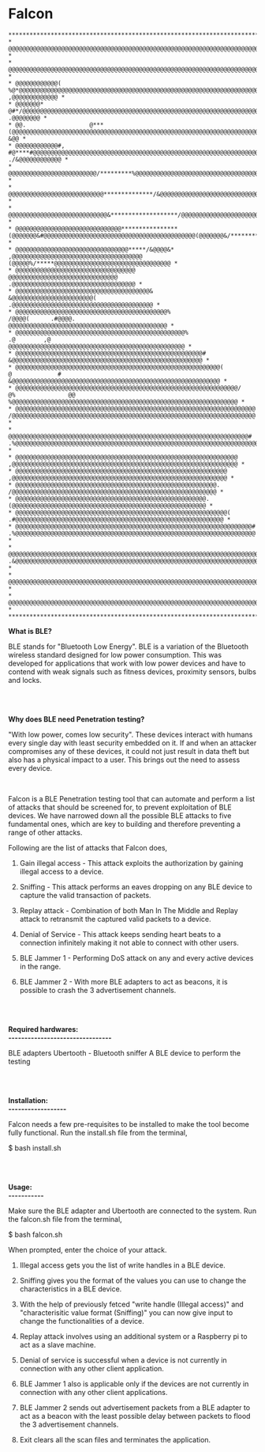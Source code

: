 # Falcon

	****************************************************************************************************************************************************************
	* @@@@@@@@@@@@@@@@@@@@@@@@@@@@@@@@@@@@@@@@@@@@@@@@@@@@@@@@@@@@@@@@@@@@@@@@@@@@@@@@@@@@@@@@@@@@@@@@@@@@@@@@@@@@@@@@@@@@@@@@@@@@@@@@@@@@@@@@@@@@@@@@@@@@@@@@@@@@ *
	* @@@@@@@@@@@@@@@@@@@@@@@@@@@@@@@@@@@@@@@@@@@@@@@@@@@@@@@@@@@@@@@@@@@@@@@@@@@@@@@@@@@@@@@@@@@@@@@@@@@@@@@@@@@@@@@@@@@@@@@@@@@@@@@@@@@@@@@@@@@@@@@@@@@@@@@@@@@@ *
	* @@@@@@@@@@@@(    %@*@@@@@@@@@@@@@@@@@@@@@@@@@@@@@@@@@@@@@@@@@@@@@@@@@@@@@@@@@@@@@@@@@@@@@@@@@@@@@@@@@@@@@@@@@@@@@@@@@@@@@@@@@@@@@@@@@@@*@@    ,@@@@@@@@@@@@@ *
	* @@@@@@@*           @#*/@@@@@@@@@@@@@@@@@@@@@@@@@@@@@@@@@@@@@@@@@@@@@@@@@@@@@@@@@@@@@@@@@@@@@@@@@@@@@@@@@@@@@@@@@@@@@@@@@@@@@@@@@@@@@**@@.          .@@@@@@@@ *
	* @@.                  @***(@@@@@@@@@@@@@@@@@@@@@@@@@@@@@@@@@@@@@@@@@@@@@@@@@@@@@@@@@@@@@@@@@@@@@@@@@@@@@@@@@@@@@@@@@@@@@@@@@@@@@@@/**/@&                  &@@ *
	* @@@@@@@@@@@@#,        #@****#@@@@@@@@@@@@@@@@@@@@@@@@@@@@@@@@@@@@@@@@@@@@@@@@@@@@@@@@@@@@@@@@@@@@@@@@@@@@@@@@@@@@@@@@@@@@@@@@@/****@@        ./&@@@@@@@@@@@@ *
	* @@@@@@@@@@@@@@@@@@@@@@@@@/*********%@@@@@@@@@@@@@@@@@@@@@@@@@@@@@@@@@@@@@@@@@@@@@@@@@@@@@@@@@@@@@@@@@@@@@@@@@@@@@@@@@@@#*********&@@@@@@@@@@@@@@@@@@@@@@@@@@ *
	* @@@@@@@@@@@@@@@@@@@@@@@@@@@**************/&@@@@@@@@@@@@@@@@@@@@@@@@@@@@@@@@@@@@@@@@@@@@@@@@@@@@@@@@@@@@@@@@@@@@@%***************@@@@@@@@@@@@@@@@@@@@@@@@@@@@ *
	* @@@@@@@@@@@@@@@@@@@@@@@@@@@@&*******************/@@@@@@@@@@@@@@@@@@@@@@@@@@@@@@@@@@@@@@@@@@@@@@@@@@@@@@@@&/*******************@@@@@@@@@@@@@@@@@@@@@@@@@@@@@@ *
	* @@@@@@@@@@@@@@@@@@@@@@@@@@@@@@****************(@@@@@@@&#@@@@@@@@@@@@@@@@@@@@@@@@@@@@@@@@@@@@@@@@@@@(@@@@@@@&/***************#@@@@@@@@@@@@@@@@@@@@@@@@@@@@@@@ *
	* @@@@@@@@@@@@@@@@@@@@@@@@@@@@@@@@*****/&@@@@&*             ,@@@@@@@@@@@@@@@@@@@@@@@@@@@@@@@@@@@@@              (@@@@@%/*****@@@@@@@@@@@@@@@@@@@@@@@@@@@@@@@@@ *
	* @@@@@@@@@@@@@@@@@@@@@@@@@@@@@@@@@@                            @@@@@@@@@@@@@@@@@@@@@@@@@@@@@@@                           .@@@@@@@@@@@@@@@@@@@@@@@@@@@@@@@@@@@ *
	* @@@@@@@@@@@@@@@@@@@@@@@@@@@@@@@@@@@@@@&                          &@@@@@@@@@@@@@@@@@@@@@@@(                         .@@@@@@@@@@@@@@@@@@@@@@@@@@@@@@@@@@@@@@@@ *
	* @@@@@@@@@@@@@@@@@@@@@@@@@@@@@@@@@@@@@@@@@@@%                        /@@@@(      .#@@@@.                        @@@@@@@@@@@@@@@@@@@@@@@@@@@@@@@@@@@@@@@@@@@@@ *
	* @@@@@@@@@@@@@@@@@@@@@@@@@@@@@@@@@@@@@@@@@@@@@@@@%                      .@        ,@                       @@@@@@@@@@@@@@@@@@@@@@@@@@@@@@@@@@@@@@@@@@@@@@@@@@ *
	* @@@@@@@@@@@@@@@@@@@@@@@@@@@@@@@@@@@@@@@@@@@@@@@@@@@@@#                                               &@@@@@@@@@@@@@@@@@@@@@@@@@@@@@@@@@@@@@@@@@@@@@@@@@@@@@@ *
	* @@@@@@@@@@@@@@@@@@@@@@@@@@@@@@@@@@@@@@@@@@@@@@@@@@@@@@@@@@(           @             #           &@@@@@@@@@@@@@@@@@@@@@@@@@@@@@@@@@@@@@@@@@@@@@@@@@@@@@@@@@@@ *
	* @@@@@@@@@@@@@@@@@@@@@@@@@@@@@@@@@@@@@@@@@@@@@@@@@@@@@@@@@@@@@@@/    @%               @@    %@@@@@@@@@@@@@@@@@@@@@@@@@@@@@@@@@@@@@@@@@@@@@@@@@@@@@@@@@@@@@@@@ *
	* @@@@@@@@@@@@@@@@@@@@@@@@@@@@@@@@@@@@@@@@@@@@@@@@@@@@@@@@@@@@@@@@@@@@                  /@@@@@@@@@@@@@@@@@@@@@@@@@@@@@@@@@@@@@@@@@@@@@@@@@@@@@@@@@@@@@@@@@@@@@ *
	* @@@@@@@@@@@@@@@@@@@@@@@@@@@@@@@@@@@@@@@@@@@@@@@@@@@@@@@@@@@@@@@@@@@@#                .%@@@@@@@@@@@@@@@@@@@@@@@@@@@@@@@@@@@@@@@@@@@@@@@@@@@@@@@@@@@@@@@@@@@@@ *
	* @@@@@@@@@@@@@@@@@@@@@@@@@@@@@@@@@@@@@@@@@@@@@@@@@@@@@@@@@@@@@@@                            ,@@@@@@@@@@@@@@@@@@@@@@@@@@@@@@@@@@@@@@@@@@@@@@@@@@@@@@@@@@@@@@@@ *
	* @@@@@@@@@@@@@@@@@@@@@@@@@@@@@@@@@@@@@@@@@@@@@@@@@@@@@@@@@@@@                                  ,@@@@@@@@@@@@@@@@@@@@@@@@@@@@@@@@@@@@@@@@@@@@@@@@@@@@@@@@@@@@@ *
	* @@@@@@@@@@@@@@@@@@@@@@@@@@@@@@@@@@@@@@@@@@@@@@@@@@@@@@@@@.                                       /@@@@@@@@@@@@@@@@@@@@@@@@@@@@@@@@@@@@@@@@@@@@@@@@@@@@@@@@@@ *
	* @@@@@@@@@@@@@@@@@@@@@@@@@@@@@@@@@@@@@@@@@@@@@@@@@@@@@@.                                             (@@@@@@@@@@@@@@@@@@@@@@@@@@@@@@@@@@@@@@@@@@@@@@@@@@@@@@@ *
	* @@@@@@@@@@@@@@@@@@@@@@@@@@@@@@@@@@@@@@@@@@@@@@@@@@@@@@@@@@@@(                                  .#@@@@@@@@@@@@@@@@@@@@@@@@@@@@@@@@@@@@@@@@@@@@@@@@@@@@@@@@@@@ *
	* @@@@@@@@@@@@@@@@@@@@@@@@@@@@@@@@@@@@@@@@@@@@@@@@@@@@@@@@@@@@@@@@@@@#                  .%@@@@@@@@@@@@@@@@@@@@@@@@@@@@@@@@@@@@@@@@@@@@@@@@@@@@@@@@@@@@@@@@@@@@ *
	* @@@@@@@@@@@@@@@@@@@@@@@@@@@@@@@@@@@@@@@@@@@@@@@@@@@@@@@@@@@@@@@@@@@@@@@@@@@#  .&@@@@@@@@@@@@@@@@@@@@@@@@@@@@@@@@@@@@@@@@@@@@@@@@@@@@@@@@@@@@@@@@@@@@@@@@@@@@ *
	* @@@@@@@@@@@@@@@@@@@@@@@@@@@@@@@@@@@@@@@@@@@@@@@@@@@@@@@@@@@@@@@@@@@@@@@@@@@@***@@@@@@@@@@@@@@@@@@@@@@@@@@@@@@@@@@@@@@@@@@@@@@@@@@@@@@@@@@@@@@@@@@@@@@@@@@@@@ *
	* @@@@@@@@@@@@@@@@@@@@@@@@@@@@@@@@@@@@@@@@@@@@@@@@@@@@@@@@@@@@@@@@@@@@@@@@@@@@@*@@@@@@@@@@@@@@@@@@@@@@@@@@@@@@@@@@@@@@@@@@@@@@@@@@@@@@@@@@@@@@@@@@@@@@@@@@@@@@ *
	****************************************************************************************************************************************************************



**What is BLE?**

BLE stands for "Bluetooth Low Energy". BLE  is a variation of the Bluetooth wireless standard designed for low power consumption. This was developed for applications that work with low power devices and have to contend with weak signals such as fitness devices, proximity sensors, bulbs and locks.

<br/>
<br/>

**Why does BLE need Penetration testing?**

"With low power, comes low security". These devices interact with humans every single day with least security embedded on it. If and when an attacker compromises any of these devices, it could not just result in data theft but also has a physical impact to a user. This brings out the need to assess  every device.  

<br/>

Falcon is a BLE Penetration testing tool that can automate and perform a list of attacks that should be screened for, to prevent exploitation of BLE devices. We have narrowed down all the possible BLE attacks to five fundamental ones, which are key to building and therefore preventing a range of other attacks.

Following are the list of attacks that Falcon does,

1. Gain illegal access - This attack exploits the authorization by gaining illegal access to a device.

2. Sniffing            - This attack performs an eaves dropping on any BLE device to capture the valid transaction of packets.

3. Replay attack       - Combination of both Man In The Middle and Replay attack to retransmit the captured valid packets to a device.

4. Denial of Service   - This attack keeps sending heart beats to a connection infinitely making it not able to connect with other users.

5. BLE Jammer 1        - Performing DoS attack on any and every active devices in the range.

6. BLE Jammer 2        - With more BLE adapters to act as beacons, it is possible to crash the 3 advertisement channels.

<br/>
<br/>


**Required hardwares:** <br/>
**--------------------------------**

BLE adapters
Ubertooth - Bluetooth sniffer
A BLE device to perform the testing

<br/>
<br/>


**Installation:** <br/>
**------------------**

Falcon needs a few pre-requisites to be installed to make the tool become fully functional.
Run the install.sh file from the terminal,

$ bash install.sh


<br/>
<br/>


**Usage:** <br/>
**-----------**

Make sure the BLE adapter and Ubertooth are connected to the system.
Run the falcon.sh file from the terminal,

$ bash falcon.sh

When prompted, enter the choice of your attack.


1. Illegal access gets you the list of write handles in a BLE device.

2. Sniffing gives you the format of the values you can use to change the characteristics in a BLE device.

3. With the help of previously fetced "write handle (Illegal access)" and "characterisitic value format (Sniffing)" you can now give input to change the functionalities of a device.

4.  Replay attack involves using an additional system or a Raspberry pi to act as a slave machine.

5.  Denial of service is successful when a device is not currently in connection with any other client application.

6. BLE Jammer 1 also is applicable only if the devices are not currently in connection with any other client applications.

7. BLE Jammer 2 sends out advertisement packets from a BLE adapter to act as a beacon with the least possible delay between packets to flood the 3 advertisement channels.

8. Exit clears all the scan files and terminates the application.


